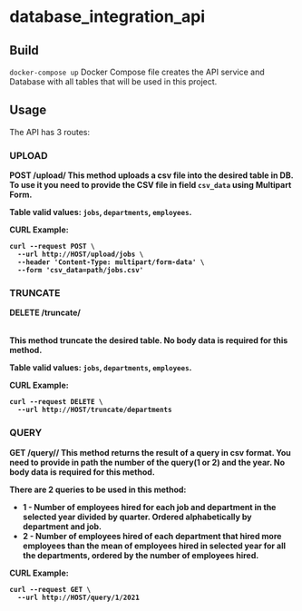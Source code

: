 # database_integration_api

## Build

`docker-compose up`
Docker Compose file creates the API service and Database with all tables that will be used in this project. 

## Usage

The API has 3 routes:

### UPLOAD

**POST /upload/<table>**
This method uploads a csv file into the desired table in DB. To use it you need to provide the CSV file in field `csv_data` using Multipart Form.

Table valid values: `jobs`, `departments`, `employees`.

CURL Example:
```
curl --request POST \
  --url http://HOST/upload/jobs \
  --header 'Content-Type: multipart/form-data' \
  --form 'csv_data=path/jobs.csv'
```

### TRUNCATE

**DELETE /truncate/<table>**
This method truncate the desired table. No body data is required for this method.

Table valid values: `jobs`, `departments`, `employees`.

CURL Example:
```
curl --request DELETE \
  --url http://HOST/truncate/departments
```

### QUERY

**GET /query/<query>/<year>**
This method returns the result of a query in csv format. You need to provide in path the number of the query(1 or 2) and the year. No body data is required for this method.

There are 2 queries to be used in this method:
- **1** - Number of employees hired for each job and department in the selected year divided by quarter. Ordered alphabetically by department and job.
- **2** - Number of employees hired of each department that hired more employees than the mean of employees hired in selected year for all the departments, ordered
by the number of employees hired.

CURL Example:
```
curl --request GET \
  --url http://HOST/query/1/2021
```
